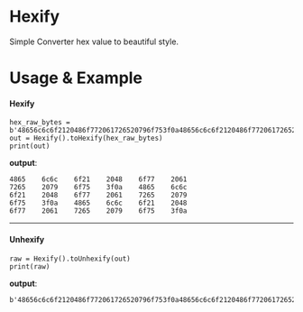# Hexify

Simple Converter hex value to beautiful style.

# Usage & Example
#### Hexify
    hex_raw_bytes = b'48656c6c6f2120486f772061726520796f753f0a48656c6c6f2120486f772061726520796f753f0a48656c6c6f2120486f772061726520796f753f0a'
    out = Hexify().toHexify(hex_raw_bytes)
    print(out)

**output**:

    4865	6c6c	6f21	2048	6f77	2061
    7265	2079	6f75	3f0a	4865	6c6c
    6f21	2048	6f77	2061	7265	2079
    6f75	3f0a	4865	6c6c	6f21	2048
    6f77	2061	7265	2079	6f75	3f0a
***

#### Unhexify


    raw = Hexify().toUnhexify(out)
    print(raw)

**output**:

    b'48656c6c6f2120486f772061726520796f753f0a48656c6c6f2120486f772061726520796f753f0a48656c6c6f2120486f772061726520796f753f0a'
